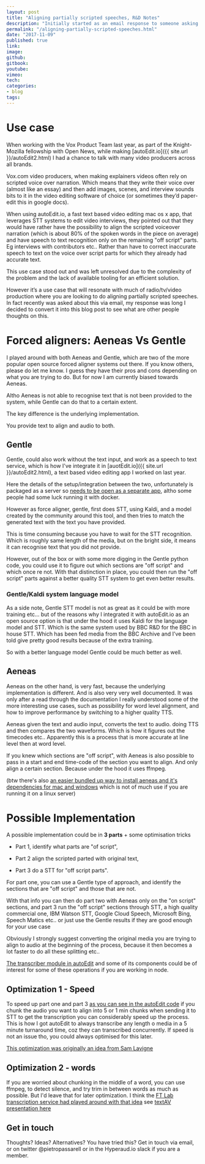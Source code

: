 ```yaml
---
layout: post
title: "Aligning partially scripted speeches, R&D Notes"
description: "Initially started as an email response to someone asking about this, then decided to convert into a blog post, so these are my R&D Notes on how I would go about doing it with the technology available today."
permalink: "/aligning-partially-scripted-speeches.html"
date: "2017-11-09"
published: true
link:
image: 
github:
gitbook: 
youtube: 
vimeo: 
tech: 
categories:
- blog
tags:
---
```


# Use case

When working with the Vox Product Team last year, as part of the Knight-Mozilla fellowship with Open News, while making [autoEdit.io]({{ site.url }}/autoEdit2.html) I had a chance to talk with many video producers across all brands.

Vox.com video producers, when making explainers videos often rely on scripted voice over narration. Which means that they write their voice over (almost like an essay) and then add images, scenes, and interview sounds bits to it in the video editing software of choice (or sometimes they’d paper-edit this in google docs). 

When using autoEdit.io, a fast text based video editing mac os x app, that leverages STT systems to edit video interviews, they pointed out that they would have rather have the possibility to align the scripted voiceover narration (which is about 80% of the spoken words in the piece on average) and have speech to text recognition only on the remaining "off script" parts. Eg interviews with contributors etc.. Rather than have to correct inaccurate speech to text on the voice over script parts for which they already had accurate text. 

This use case stood out and was left unresolved due to the complexity of the problem and the lack of available tooling for an efficient solution. 

However it’s a use case that will resonate with much of radio/tv/video production where you are looking to do aligning partially scripted speeches. In fact recently was asked about this via email, my response was long I decided to convert it into this blog post to see what are other people thoughts on this. 

# Forced aligners: Aeneas Vs Gentle

I played around with both Aeneas and Gentle, which are two of the more popular open source forced aligner systems out there. If you know others, please do let me know. I guess they have their pros and cons depending on what you are trying to do. But for now I am currently biased towards Aeneas. 

Altho Aeneas is not able to recognise text that is not been provided to the system, while Gentle can do that to a certain extent. 

The key difference is the underlying implementation. 

You provide text to align and audio to both. 

## Gentle

Gentle, could also work without the text input, and work as a speech to text service, which is how I've integrate it in [auotEdit.io]({{ site.url }}/autoEdit2.html), a text based video editing app I worked on last year.

Here the details of the setup/integration between the two, unfortunately is packaged as a server so [needs to be open as a separate app](  https://pietropassarelli.gitbooks.io/autoedit2-user-manual/content/setup-stt-apis/setup-stt-apis-gentle.html), altho some people had some luck running it with docker. 

However as force aligner, gentle, first does STT, using Kaldi, and a model created by the community around this tool, and then tries to match the generated text with the text you have provided.

This is time consuming because you have to wait for the STT recognition. Which is roughly same length of the media, but on the bright side, it means it can recognise text that you did not provide. 

However, out of the box or with some more digging in the Gentle python code, you could use it to figure out which sections are "off script" and which once re not. With that distinction in place, you could then run the "off script" parts against a better quality STT system to get even better results. 



### Gentle/Kaldi system language model 

As a side note, Gentle STT model is not as great as it could be with more training etc... but of the reasons why I integrated it with autoEdit.io as an open source option is that under the hood it uses Kaldi for the language model and STT. Which is the same system used by BBC R&D for the BBC in house STT. Which has been fed media from the BBC Archive and I’ve been told give pretty good results because of the extra training.

So with a better language model Gentle could be much better as well. 

## Aeneas 

Aeneas on the other hand, is very fast, because the underlying implementation is different. And is also very very well documented. It was only after a read through the documentation I really understood some of the more interesting use cases, such as possibility for word level alignment, and how to improve performance by switching to a higher quality TTS.

Aeneas given the text and audio input, converts the text to audio. doing TTS and then compares the two waveforms. Which is how it figures out the timecodes etc.. Apparently this is a process that is more accurate at line level then at word level. 

If you knew which sections are "off script", with Aeneas is also possible to pass in a start and end time-code of the section you want to align. And only align a certain section. Because under the hood it uses ffmpeg. 

(btw there's also [an easier bundled up way to install aeneas and it's dependencies for mac and windows](https://github.com/sillsdev/aeneas-installer/releases)  which is not of much use if you are running it on a linux server)

# Possible Implementation 

A possible implementation could be in **3 parts** + some optimisation tricks

- Part 1, identify what parts are "of script", 

- Part 2 align the scripted parted with original text, 

- Part 3 do a STT for "off script parts".

For part one, you can use a Gentle type of approach, and identify the sections that are "off script" and those that are not. 

With that info you can then do part two with Aeneas only on the "on script" sections, and part 3 run the "off script" sections through STT, a high quality commercial one, IBM Watson STT, Google Cloud Speech, Microsoft Bing, Speech Matics etc.. or just use the Gentle results if they are good enough for your use case

Obviously I strongly suggest converting the original media you are trying to align to audio at the beginning of the process, because it then becomes a lot faster to do all these splitting etc..

[The transcriber module in autoEdit](https://github.com/OpenNewsLabs/autoEdit_2/tree/master/lib/interactive_transcription_generator/transcriber ) and some of its components could be of interest for some of these operations if you are working in node.



## Optimization 1 - Speed

To speed up part one and part 3 [as you can see in the autoEdit code](https://github.com/OpenNewsLabs/autoEdit_2/blob/master/lib/interactive_transcription_generator/transcriber/index.js#L130) if you chunk the audio you want to align into 5 or 1 min chunks when sending it to STT to get the transcription you can considerably speed up the process. This is how I got autoEdit to always transcribe any length o media in a 5 minute turnaround time, coz they can transcribed concurrently. If speed is not an issue tho, you could always optimised for this later.

[This optimization was originally an idea from Sam Lavigne](https://gist.github.com/antiboredom/9bed969c8b2f89ea4b6c)

## Optimization 2 - words 

If you are worried about chunking in the middle of a word, you can use ffmpeg, to detect silence, and try trim in between words as much as possible. But I'd leave that for later optimization. I think the [FT Lab transcription service had played around with that idea](https://github.com/ftlabs/transcription-service) see [textAV presentation here](https://pietropassarelli.gitbooks.io/textav/remote-presentations/transcription-service-at-the-ft.html)

## Get in touch

Thoughts? Ideas? Alternatives? You have tried this? Get in touch via email, or on twitter @pietropassarell or in the Hyperaud.io slack if you are a member.

